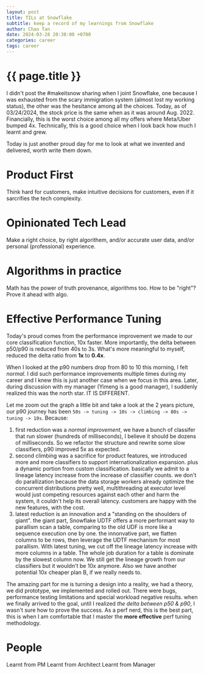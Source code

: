 ```yaml
---
layout: post
title: TILs at Snowflake
subtitle: keep a record of my learnings from Snowflake
author: Chao Tan
date: 2024-03-28 20:38:00 +0700
categories: career
tags: career
---
```


{{ page.title }}
================

I didn't post the #makeitsnow sharing when I joint Snowflake, one because I was exhausted from the scary immigration system (almost lost my working status), the other was the hesitance among all the choices. Today, as of 03/24/2024, the stock price is the same when as it was around Aug. 2022. Financially, this is the worst choice among all my offers where Meta/Uber bumped 4x. Technically, this is a good choice when I look back how much I learnt and grew. 

Today is just another proud day for me to look at what we invented and delivered, worth write them down.

# Product First

Think hard for customers, make intuitive decisions for customers, even if it sarcrifies the tech complexity.

# Opinionated Tech Lead

Make a right choice, by right algorithem, and/or accurate user data, and/or personal (professional) experience.

# Algorithms in practice

Math has the power of truth provenance, algorithms too. How to be "right"? Prove it ahead with algo.

# Effective Performance Tuning

Today's proud comes from the performance improvement we made to our core classification function, 10x faster. More importantly, the delta between p50/p90 is reduced from 40s to 3s. What's more meaningful to myself, reduced the delta ratio from **1x** to **0.4x**. 

When I looked at the p90 numbers drop from 80 to 10 this morning, I felt _normal_. I did such performance improvements multiple times during my career and I knew this is just another case when we focus in this area. Later, during discussion with my manager (Yimeng is a good manager), I suddenly realized this was the north star. IT IS DIFFERENT. 

Let me zoom out the graph a little bit and take a look at the 2 years picture, our p90 journey has been `50s -> tuning -> 10s -> climbing -> 80s -> tuning -> 10s`. Because:
1. first reduction was a _normal improvement_, we have a bunch of classifer that run slower (hundreds of milliseconds), I believe it should be dozens of milliseconds. So we refactor the structure and rewrite some slow classifiers, p90 improved 5x as expected.
2. second climbing was a sacrifice for product features, we introduced more and more classifiers to support internationalization expansion. plus a dynamic portion from custom classification. basically we admit to a lineage latency increase from the increase of classifier counts. we don't do parallization because the data storage workers already optimize the concurrent distributions pretty well, multithreading at executor level would just competing resources against each other and harm the system, it couldn't help its overall latency. customers are happy with the new features, with the cost.
3. latest reduction is an innovation and a "standing on the shoulders of giant". the giant part, Snowflake UDTF offers a more performant way to parallism scan a table, comparing to the old UDF is more like a sequence execution one by one. the innonvative part, we flatten columns to be rows, then leverage the UDTF mechanism for most parallism.
With latest tuning, we cut off the lineage latency increase with more columns in a table. The whole job duration for a table is dominate by the slowest column now. We still get the lineage growth from our classifiers but it wouldn't be 10x anymore. Also we have another potential 10x cheaper plan B, if we really needs to.

The amazing part for me is turning a design into a reality, we had a theory, we did prototype, we implemented and rolled out. There were bugs, performance testing limitations and special workload negative results. when we finally arrived to the goal, until I realized _the delta between p50 & p90_, I wasn't sure how to prove the success. As a perf nerd, this is the best part, this is when I am comfortable that I master the **more effective** perf tuning methodology.

# People

Learnt from PM
Learnt from Architect
Learnt from Manager